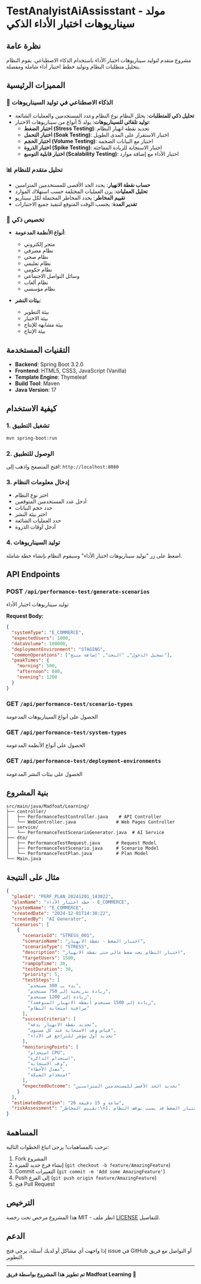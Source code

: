 # TestAnalyistAiAssisstant - مولد سيناريوهات اختبار الأداء الذكي

## نظرة عامة

مشروع متقدم لتوليد سيناريوهات اختبار الأداء باستخدام الذكاء الاصطناعي. يقوم النظام بتحليل متطلبات النظام وتوليد خطط اختبار أداء شاملة ومفصلة.

## المميزات الرئيسية

### 🤖 الذكاء الاصطناعي في توليد السيناريوهات
- **تحليل ذكي للمتطلبات**: يحلل النظام نوع النظام وعدد المستخدمين والعمليات الشائعة
- **توليد تلقائي للسيناريوهات**: يولد 5 أنواع من سيناريوهات الاختبار:
  - **اختبار الضغط (Stress Testing)**: تحديد نقطة انهيار النظام
  - **اختبار التحمل (Soak Testing)**: اختبار الاستقرار على المدى الطويل
  - **اختبار الحجم (Volume Testing)**: اختبار مع البيانات الضخمة
  - **اختبار الذروة (Spike Testing)**: اختبار الاستجابة للزيادة المفاجئة
  - **اختبار قابلية التوسع (Scalability Testing)**: اختبار الأداء مع إضافة موارد

### 📊 تحليل متقدم للنظام
- **حساب نقطة الانهيار**: يحدد الحد الأقصى للمستخدمين المتزامنين
- **تحليل العمليات**: يزن العمليات المختلفة حسب استهلاك الموارد
- **تقييم المخاطر**: يحدد المخاطر المحتملة لكل سيناريو
- **تقدير المدة**: يحسب الوقت المتوقع لتنفيذ جميع الاختبارات

### 🎯 تخصيص ذكي
- **أنواع الأنظمة المدعومة**:
  - متجر إلكتروني
  - نظام مصرفي
  - نظام صحي
  - نظام تعليمي
  - نظام حكومي
  - وسائل التواصل الاجتماعي
  - نظام ألعاب
  - نظام مؤسسي

- **بيئات النشر**:
  - بيئة التطوير
  - بيئة الاختبار
  - بيئة مشابهة للإنتاج
  - بيئة الإنتاج

## التقنيات المستخدمة

- **Backend**: Spring Boot 3.2.0
- **Frontend**: HTML5, CSS3, JavaScript (Vanilla)
- **Template Engine**: Thymeleaf
- **Build Tool**: Maven
- **Java Version**: 17

## كيفية الاستخدام

### 1. تشغيل التطبيق
```bash
mvn spring-boot:run
```

### 2. الوصول للتطبيق
افتح المتصفح واذهب إلى: `http://localhost:8080`

### 3. إدخال معلومات النظام
- اختر نوع النظام
- أدخل عدد المستخدمين المتوقعين
- حدد حجم البيانات
- اختر بيئة النشر
- حدد العمليات الشائعة
- أدخل أوقات الذروة

### 4. توليد السيناريوهات
اضغط على زر "توليد سيناريوهات اختبار الأداء" وسيقوم النظام بإنشاء خطة شاملة.

## API Endpoints

### POST `/api/performance-test/generate-scenarios`
توليد سيناريوهات اختبار الأداء

**Request Body:**
```json
{
  "systemType": "E_COMMERCE",
  "expectedUsers": 1000,
  "dataVolume": 100000,
  "deploymentEnvironment": "STAGING",
  "commonOperations": ["تسجيل الدخول", "البحث", "إضافة منتج"],
  "peakTimes": {
    "morning": 500,
    "afternoon": 800,
    "evening": 1200
  }
}
```

### GET `/api/performance-test/scenario-types`
الحصول على أنواع السيناريوهات المدعومة

### GET `/api/performance-test/system-types`
الحصول على أنواع الأنظمة المدعومة

### GET `/api/performance-test/deployment-environments`
الحصول على بيئات النشر المدعومة

## بنية المشروع

```
src/main/java/Madfoat/Learning/
├── controller/
│   ├── PerformanceTestController.java    # API Controller
│   └── WebController.java               # Web Pages Controller
├── service/
│   └── PerformanceTestScenarioGenerator.java  # AI Service
├── dto/
│   ├── PerformanceTestRequest.java      # Request Model
│   ├── PerformanceTestScenario.java     # Scenario Model
│   └── PerformanceTestPlan.java         # Plan Model
└── Main.java
```

## مثال على النتيجة

```json
{
  "planId": "PERF_PLAN_20241201_143022",
  "planName": "خطة اختبار الأداء - E_COMMERCE",
  "systemName": "E_COMMERCE",
  "createdDate": "2024-12-01T14:30:22",
  "createdBy": "AI Generator",
  "scenarios": [
    {
      "scenarioId": "STRESS_001",
      "scenarioName": "اختبار الضغط - نقطة الانهيار",
      "scenarioType": "STRESS",
      "description": "اختبار النظام تحت ضغط عالي حتى نقطة الانهيار",
      "targetUsers": 1500,
      "rampUpTime": 30,
      "testDuration": 30,
      "priority": 5,
      "testSteps": [
        "بدء بـ 300 مستخدم",
        "زيادة تدريجية إلى 750 مستخدم",
        "زيادة إلى 1200 مستخدم",
        "زيادة إلى 1500 مستخدم (نقطة الانهيار المتوقعة)",
        "مراقبة استجابة النظام"
      ],
      "successCriteria": [
        "تحديد نقطة الانهيار بدقة",
        "قياس وقت الاستجابة عند كل مستوى",
        "تحديد أول مؤشر للتراجع في الأداء"
      ],
      "monitoringPoints": [
        "استخدام CPU",
        "استخدام الذاكرة",
        "وقت الاستجابة",
        "معدل الأخطاء",
        "استخدام الشبكة"
      ],
      "expectedOutcome": "تحديد الحد الأقصى للمستخدمين المتزامنين"
    }
  ],
  "estimatedDuration": "26 ساعة و 15 دقيقة",
  "riskAssessment": "تقييم المخاطر:\n1. مخاطر عالية: اختبار الضغط قد يسبب توقف النظام\n2. مخاطر متوسطة: اختبار التحمل قد يستهلك موارد كثيرة\n3. مخاطر منخفضة: اختبار الحجم قد يؤثر على الأداء مؤقتاً\n4. توصيات: إعداد خطة استرداد ومراقبة مستمرة"
}
```

## المساهمة

نرحب بالمساهمات! يرجى اتباع الخطوات التالية:

1. Fork المشروع
2. إنشاء فرع جديد للميزة (`git checkout -b feature/AmazingFeature`)
3. Commit التغييرات (`git commit -m 'Add some AmazingFeature'`)
4. Push إلى الفرع (`git push origin feature/AmazingFeature`)
5. فتح Pull Request

## الترخيص

هذا المشروع مرخص تحت رخصة MIT - انظر ملف [LICENSE](LICENSE) للتفاصيل.

## الدعم

إذا واجهت أي مشاكل أو لديك أسئلة، يرجى فتح issue في GitHub أو التواصل مع فريق التطوير.

---

**تم تطوير هذا المشروع بواسطة فريق Madfoat Learning** 🚀
